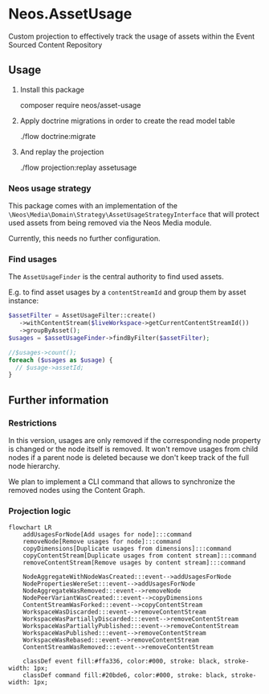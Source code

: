 # Neos.AssetUsage

Custom projection to effectively track the usage of assets within the Event Sourced Content Repository

## Usage

1. Install this package

    composer require neos/asset-usage

2. Apply doctrine migrations in order to create the read model table

    ./flow doctrine:migrate

3. And replay the projection

    ./flow projection:replay assetusage

### Neos usage strategy

This package comes with an implementation of the `\Neos\Media\Domain\Strategy\AssetUsageStrategyInterface` that
will protect used assets from being removed via the Neos Media module.

Currently, this needs no further configuration.

### Find usages

The `AssetUsageFinder` is the central authority to find used assets.

E.g. to find asset usages by a `contentStreamId` and group them by asset instance:

```php
$assetFilter = AssetUsageFilter::create()
   ->withContentStream($liveWorkspace->getCurrentContentStreamId())
   ->groupByAsset();
$usages = $assetUsageFinder->findByFilter($assetFilter);

//$usages->count();
foreach ($usages as $usage) {
  // $usage->assetId;
}
```

## Further information

### Restrictions

In this version, usages are only removed if the corresponding node property is changed or the node itself is removed.
It won't remove usages from child nodes if a parent node is deleted because we don't keep track of the
full node hierarchy.

We plan to implement a CLI command that allows to synchronize the removed nodes using the Content Graph.

### Projection logic

```mermaid
flowchart LR
    addUsagesForNode[Add usages for node]:::command
    removeNode[Remove usages for node]:::command
    copyDimensions[Duplicate usages from dimensions]:::command
    copyContentStream[Duplicate usages from content stream]:::command
    removeContentStream[Remove usages by content stream]:::command

    NodeAggregateWithNodeWasCreated:::event-->addUsagesForNode
    NodePropertiesWereSet:::event-->addUsagesForNode
    NodeAggregateWasRemoved:::event-->removeNode
    NodePeerVariantWasCreated:::event-->copyDimensions
    ContentStreamWasForked:::event-->copyContentStream
    WorkspaceWasDiscarded:::event-->removeContentStream
    WorkspaceWasPartiallyDiscarded:::event-->removeContentStream
    WorkspaceWasPartiallyPublished:::event-->removeContentStream
    WorkspaceWasPublished:::event-->removeContentStream
    WorkspaceWasRebased:::event-->removeContentStream
    ContentStreamWasRemoved:::event-->removeContentStream

    classDef event fill:#ffa336, color:#000, stroke: black, stroke-width: 1px;
    classDef command fill:#20bde6, color:#000, stroke: black, stroke-width: 1px;
```
